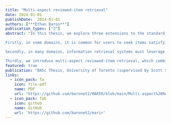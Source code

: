 ```yaml
---
title: "Multi-aspect reviewed-item retrieval"
date: 2024-01-01
publishDate:  2024-01-01
authors: ["**Ethan Baron**"]
publication_types: ["2"]
abstract: "In this thesis, we explore three extensions to the standard information retrieval setting.

Firstly, in some domains, it is common for users to seek items satisfying multiple independent aspects, expressed through multi-aspect queries. Classical information retrieval algorithms tend to perform poorly on such multi-aspect queries. Previously-proposed methods that explicitly account for multi-aspect structure offer only small improvements in performance over classical methods. We derive a principled algorithm based on a graphical model for multi-aspect retrieval and validate empirically that this algorithm improves performance on multi-aspect queries over classical approaches. Our algorithm offers performance competitive with large language model prompting at a more reasonable computational cost.

Secondly, in many domains, information retrieval systems must leverage vast quantities of user-generated item reviews by effectively combining information about items from multiple user reviews. Past works propose two main branches of algorithms for this reviewed-item retrieval setting, but do not provide theoretical foundations for these algorithms. We formalize reviewed-item retrieval using a graphical model and draw connections between our model and previously-proposed methods, highlighting directions for future research motivated by these theoretical foundations.

Thirdly, we introduce multi-aspect reviewed-item retrieval, which combines the two previous extensions. We show intuitively and formally that multi-aspect queries pose a failure mode for state-of-the-art reviewed-item retrieval methods. We propose a novel reviewed-item retrieval algorithm to address this failure mode, and validate empirically that it achieves improved performance on multi-aspect queries. We also investigate the impact of various design choices for this algorithm."
featured: true
publication: "BASc Thesis, University of Toronto (supervised by Scott Sanner)"
links:
  - icon_pack: fa
    icon: file-pdf
    name: PDF
    url: 'https://github.com/baronet2/MARIR/blob/main/Multi-aspect%20Reviewed-item%20Retrieval.pdf'
  - icon_pack: fab
    icon: github
    name: GitHub
    url: 'https://github.com/baronet2/marir'
---
```

